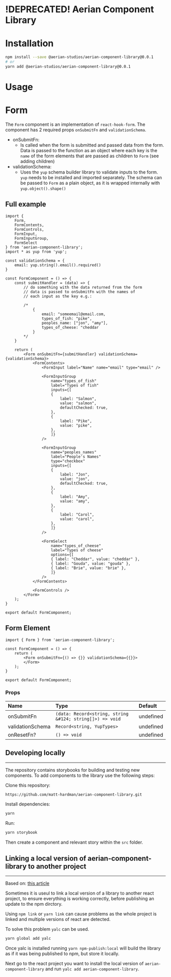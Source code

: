 # !DEPRECATED! Aerian Component Library

# Installation

```bash
npm install --save @aerian-studios/aerian-component-library@0.0.1
# or
yarn add @aerian-studios/aerian-component-library@0.0.1
```

# Usage

# Form

The `Form` component is an implementation of `react-hook-form`. 
The component has 2 required props `onSubmitFn` and `validationSchema`.

- onSubmitFn:
  - Is called when the form is submitted and passed data from the form. Data is passed to the function as an object where each key is the `name` of the form elements that are passed as children to `Form` (see adding children)
- validationSchema:
  - Uses the `yup` schema builder library to validate inputs to the form. `yup` needs to be installed and imported separately. The schema can be passed to `Form` as a plain object, as it is wrapped internally with `yup.object().shape()`

## Full example

```tsx
import { 
    Form, 
    FormContents, 
    FormControls, 
    FormInput, 
    FormInputGroup, 
    FormSelect 
} from 'aerian-component-library';
import * as yup from 'yup';

const validationSchema = {
    email: yup.string().email().required()
}

const FormComponent = () => {
    const submitHandler = (data) => {
        // do something with the data returned from the form
        // data is passed to onSubmitFn with the names of 
        // each input as the key e.g.:

        /* 
            {
                email: "someemail@email.com,
                types_of_fish: "pike",
                peoples_name: ["jon", "amy"],
                types_of_cheese: "cheddar
            }
        */
    }

    return (
        <Form onSubmitFn={submitHandler} validationSchema={validationSchema}>
            <FormContents>
                <FormInput label="Name" name="email" type="email" />

                <FormInputGroup
                    name="types_of_fish"
                    label="Types of fish"
                    inputs={[
                    {
                        label: "Salmon",
                        value: "salmon",
                        defaultChecked: true,
                    },
                    {
                        label: "Pike",
                        value: "pike",
                    },
                    ]}
                />

                <FormInputGroup
                    name="peoples_names"
                    label="People's Names"
                    type="checkbox"
                    inputs={[
                    {
                        label: "Jon",
                        value: "jon",
                        defaultChecked: true,
                    },
                    {
                        label: "Amy",
                        value: "amy",
                    },
                    {
                        label: "Carol",
                        value: "carol",
                    },
                    ]}
                />

                <FormSelect
                    name="types_of_cheese"
                    label="Types of cheese"
                    options={[
                    { label: "Cheddar", value: "cheddar" },
                    { label: "Gouda", value: "gouda" },
                    { label: "Brie", value: "brie" },
                    ]}
                />
            </FormContents>

            <FormControls />
        </Form>
    );
}

export default FormComponent;
```

## Form Element

```tsx
import { Form } from 'aerian-component-library';

const FormComponent = () => {
    return (
        <Form onSubmitFn={() => {}} validationSchema={{}}>
        </Form>
    );
}

export default FormComponent;
```

### Props
| Name             | Type                                                     | Default   |
| :--------------- | :------------------------------------------------------- | :-------- |
| onSubmitFn       | `(data: Record<string, string &#124; string[]>) => void` | undefined |
| validationSchema | `Record<string, YupTypes>`                               | undefined |
| onResetFn?       | `() => void`                                             | undefined |

## Developing locally 
<hr />

The repository contains storybooks for building and testing new components. To add components to the library use the following steps:

Clone this repository:

```bash
https://github.com/matt-hardman/aerian-component-library.git
```

Install dependencies:

```bash
yarn
```

Run:

```bash
yarn storybook
```

Then create a component and relevant story within the `src` folder.

## Linking a local version of aerian-component-library to another project
<hr />

Based on: [this article](https://medium.com/@mtfranchetto/the-solution-for-a-working-npm-yarn-link-ddcb4f3c785e)

Sometimes it is useul to link a local version of a library to another react project, to ensure everything is working correctly, before publishing an update to the npm dirctory.

Using `npm link` or `yarn link` can cause problems as the whole project is linked and multiple versions of react are detected.

To solve this problem `yalc` can be used.

```bash
yarn global add yalc
```

Once yalc is installed running `yarn npm-publish:local` will build the library as if it was being published to npm, but store it locally.

Next go to the react project you want to install the local version of `aerian-component-library` and run `yalc add aerian-component-library`.  
